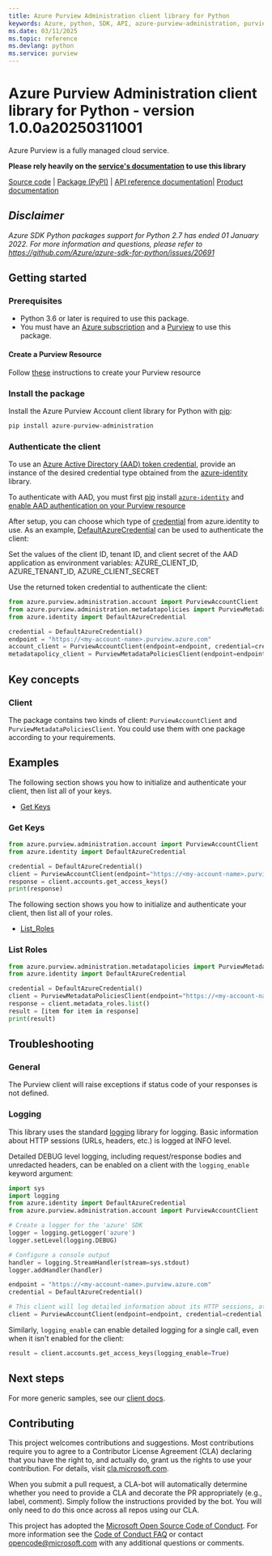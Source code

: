```yaml
---
title: Azure Purview Administration client library for Python
keywords: Azure, python, SDK, API, azure-purview-administration, purview
ms.date: 03/11/2025
ms.topic: reference
ms.devlang: python
ms.service: purview
---
```

# Azure Purview Administration client library for Python - version 1.0.0a20250311001 


Azure Purview is a fully managed cloud service.

**Please rely heavily on the [service's documentation][account_product_documentation] to use this library**

[Source code][source_code] |  [Package (PyPI)][account_pypi] | [API reference documentation][account_ref_docs]| [Product documentation][account_product_documentation]

## _Disclaimer_

_Azure SDK Python packages support for Python 2.7 has ended 01 January 2022. For more information and questions, please refer to https://github.com/Azure/azure-sdk-for-python/issues/20691_

## Getting started

### Prerequisites

- Python 3.6 or later is required to use this package.
- You must have an [Azure subscription][azure_subscription] and a [Purview][purview_resource] to use this package.

#### Create a Purview Resource

Follow [these][purview_resource] instructions to create your Purview resource

### Install the package

Install the Azure Purview Account client library for Python with [pip][pip]:

```bash
pip install azure-purview-administration
```

### Authenticate the client

To use an [Azure Active Directory (AAD) token credential][authenticate_with_token],
provide an instance of the desired credential type obtained from the
[azure-identity][azure_identity_credentials] library.

To authenticate with AAD, you must first [pip][pip] install [`azure-identity`][azure_identity_pip] and
[enable AAD authentication on your Purview resource][enable_aad]

After setup, you can choose which type of [credential][azure_identity_credentials] from azure.identity to use.
As an example, [DefaultAzureCredential][default_azure_credential]
can be used to authenticate the client:

Set the values of the client ID, tenant ID, and client secret of the AAD application as environment variables:
AZURE_CLIENT_ID, AZURE_TENANT_ID, AZURE_CLIENT_SECRET

Use the returned token credential to authenticate the client:

```python
from azure.purview.administration.account import PurviewAccountClient
from azure.purview.administration.metadatapolicies import PurviewMetadataPoliciesClient
from azure.identity import DefaultAzureCredential

credential = DefaultAzureCredential()
endpoint = "https://<my-account-name>.purview.azure.com"
account_client = PurviewAccountClient(endpoint=endpoint, credential=credential)
metadatapolicy_client = PurviewMetadataPoliciesClient(endpoint=endpoint, credential=credential)
```

## Key concepts

### Client

The package contains two kinds of client: `PurviewAccountClient` and `PurviewMetadataPoliciesClient`. You could use them 
with one package according to your requirements. 

## Examples

The following section shows you how to initialize and authenticate your client, then list all of your keys.

- [Get Keys](#get-keys "Get All Keys")

### Get Keys

```python
from azure.purview.administration.account import PurviewAccountClient
from azure.identity import DefaultAzureCredential

credential = DefaultAzureCredential()
client = PurviewAccountClient(endpoint="https://<my-account-name>.purview.azure.com", credential=credential)
response = client.accounts.get_access_keys()
print(response)
```

The following section shows you how to initialize and authenticate your client, then list all of your roles.

- [List_Roles](#list-roles "List Roles")

### List Roles

```python
from azure.purview.administration.metadatapolicies import PurviewMetadataPoliciesClient
from azure.identity import DefaultAzureCredential

credential = DefaultAzureCredential()
client = PurviewMetadataPoliciesClient(endpoint="https://<my-account-name>.purview.azure.com", credential=credential)
response = client.metadata_roles.list()
result = [item for item in response]
print(result)
```

## Troubleshooting

### General

The Purview client will raise exceptions if status code of your responses is not defined.

### Logging

This library uses the standard
[logging][python_logging] library for logging.
Basic information about HTTP sessions (URLs, headers, etc.) is logged at INFO
level.

Detailed DEBUG level logging, including request/response bodies and unredacted
headers, can be enabled on a client with the `logging_enable` keyword argument:

```python
import sys
import logging
from azure.identity import DefaultAzureCredential
from azure.purview.administration.account import PurviewAccountClient

# Create a logger for the 'azure' SDK
logger = logging.getLogger('azure')
logger.setLevel(logging.DEBUG)

# Configure a console output
handler = logging.StreamHandler(stream=sys.stdout)
logger.addHandler(handler)

endpoint = "https://<my-account-name>.purview.azure.com"
credential = DefaultAzureCredential()

# This client will log detailed information about its HTTP sessions, at DEBUG level
client = PurviewAccountClient(endpoint=endpoint, credential=credential, logging_enable=True)
```

Similarly, `logging_enable` can enable detailed logging for a single call,
even when it isn't enabled for the client:

```python
result = client.accounts.get_access_keys(logging_enable=True)
```

## Next steps

For more generic samples, see our [client docs][request_builders_and_client].

## Contributing

This project welcomes contributions and suggestions. Most contributions require you to agree to a Contributor License Agreement (CLA) declaring that you have the right to, and actually do, grant us the rights to use your contribution. For details, visit [cla.microsoft.com][cla].

When you submit a pull request, a CLA-bot will automatically determine whether you need to provide a CLA and decorate the PR appropriately (e.g., label, comment). Simply follow the instructions provided by the bot. You will only need to do this once across all repos using our CLA.

This project has adopted the [Microsoft Open Source Code of Conduct][code_of_conduct]. For more information see the [Code of Conduct FAQ][coc_faq] or contact [opencode@microsoft.com][coc_contact] with any additional questions or comments.

<!-- LINKS -->

[source_code]: https://github.com/Azure/azure-sdk-for-python/tree/main/sdk/purview/
[account_pypi]: https://pypi.org/project/azure-purview-catalog/#history
[account_ref_docs]: https://azure.github.io/azure-sdk-for-python/
[account_product_documentation]: https://azure.microsoft.com/services/purview/
[azure_subscription]: https://azure.microsoft.com/free/
[purview_resource]: https://learn.microsoft.com/azure/purview/create-catalog-portal
[pip]: https://pypi.org/project/pip/
[authenticate_with_token]: https://learn.microsoft.com/azure/cognitive-services/authentication?tabs=powershell#authenticate-with-an-authentication-token
[azure_identity_credentials]: https://github.com/Azure/azure-sdk-for-python/tree/main/sdk/identity/azure-identity#credentials
[azure_identity_pip]: https://pypi.org/project/azure-identity/
[default_azure_credential]: https://github.com/Azure/azure-sdk-for-python/tree/main/sdk/identity/azure-identity#defaultazurecredential
[enable_aad]: https://learn.microsoft.com/azure/purview/create-catalog-portal#add-a-security-principal-to-a-data-plane-role
[python_logging]: https://docs.python.org/3.5/library/logging.html
[cla]: https://cla.microsoft.com
[code_of_conduct]: https://opensource.microsoft.com/codeofconduct/
[coc_faq]: https://opensource.microsoft.com/codeofconduct/faq/
[coc_contact]: mailto:opencode@microsoft.com
[request_builders_and_client]: https://aka.ms/azsdk/python/protocol/quickstart

